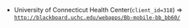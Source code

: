 - University of Connecticut Health Center(`client_id=318`) => [`http://blackboard.uchc.edu/webapps/Bb-mobile-bb_bb60/`](http://blackboard.uchc.edu/webapps/Bb-mobile-bb_bb60/)
